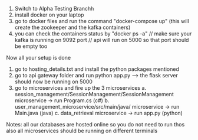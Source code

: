 1. Switch to Alpha Testing Branchh
2. install docker on your laptop
3. go to docker files and run the command "docker-compose up" (this will create the zookeeper and the kafka containers)
4. you can check the containers status by "docker ps -a"
// make sure your kafka is running on 9092 port
// api will run on 5000 so that port should be empty too

Now all your setup is done
1. go to hosting_details.txt and install the python packages mentioned
2. go to api gateway folder and run python app.py  --> the flask server should now be running on 5000
3. go to microservices and fire up the 3 microservices
  a. session_management/SessionManagement/SessionManagement microservice -> run Program.cs (c#)
  b. user_management_microservice/src/main/java/ microservice -> run Main.java (java)
  c. data_retrieval microservice -> run app.py (python)

Notes: all our databases are hosted online so you do not need to run thos
also all microservices should be running on different terminals
